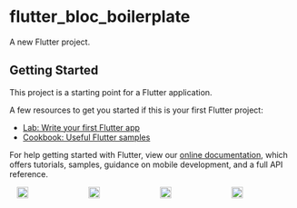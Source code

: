 # flutter_bloc_boilerplate

A new Flutter project.

## Getting Started

This project is a starting point for a Flutter application.

A few resources to get you started if this is your first Flutter project:

- [Lab: Write your first Flutter app](https://flutter.dev/docs/get-started/codelab)
- [Cookbook: Useful Flutter samples](https://flutter.dev/docs/cookbook)

For help getting started with Flutter, view our
[online documentation](https://flutter.dev/docs), which offers tutorials,
samples, guidance on mobile development, and a full API reference.

<div style="display:flex;justify-content: space-around;">
  <img style="width:20%" src="https://user-images.githubusercontent.com/43561662/230560101-34e225fa-a59e-40c5-9f6b-5c15c37f5341.png" />
  <img style="width:20%" src="https://user-images.githubusercontent.com/43561662/230560106-4e89433e-fd87-43a1-bc2c-807c418e219f.png" />
  <img style="width:20%" src="https://user-images.githubusercontent.com/43561662/230560109-16cbaa45-75d0-46b9-890e-3e3965d7d157.png" />
  <img style="width:20%" src="https://user-images.githubusercontent.com/43561662/230560114-889361ac-86f3-4868-b04d-9b1c8f3c6f06.png" />
</div>
